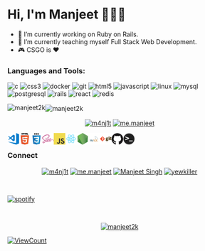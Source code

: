 # Hi, I'm Manjeet 👋:man_technologist:

- 🔭  I’m currently working on Ruby on Rails.
- 🌱  I’m currently teaching myself Full Stack Web Development.
- :video_game:  CSGO is :heart:

### Languages and Tools:

<p align="left">
  <img src="https://devicons.github.io/devicon/devicon.git/icons/c/c-original.svg" alt="c" width="40" height="40"/> 
  <img src="https://devicons.github.io/devicon/devicon.git/icons/css3/css3-original-wordmark.svg" alt="css3" width="40" height="40"/> 
  <img src="https://devicons.github.io/devicon/devicon.git/icons/docker/docker-original-wordmark.svg" alt="docker" width="40" height="40"/> 
  <img src="https://www.vectorlogo.zone/logos/git-scm/git-scm-icon.svg" alt="git" width="40" height="40"/> <img src="https://devicons.github.io/devicon/devicon.git/icons/html5/html5-original-wordmark.svg" alt="html5" width="40" height="40"/> 
  <img src="https://devicons.github.io/devicon/devicon.git/icons/javascript/javascript-original.svg" alt="javascript" width="40" height="40"/> 
  <img src="https://devicons.github.io/devicon/devicon.git/icons/linux/linux-original.svg" alt="linux" width="40" height="40"/> 
  <img src="https://devicons.github.io/devicon/devicon.git/icons/mysql/mysql-original-wordmark.svg" alt="mysql" width="40" height="40"/> 
  <img src="https://devicons.github.io/devicon/devicon.git/icons/postgresql/postgresql-original-wordmark.svg" alt="postgresql" width="40" height="40"/> 
  <img src="https://devicons.github.io/devicon/devicon.git/icons/rails/rails-original-wordmark.svg" alt="rails" width="40" height="40"/> 
  <img src="https://devicons.github.io/devicon/devicon.git/icons/react/react-original-wordmark.svg" alt="react" width="40" height="40"/> 
  <img src="https://devicons.github.io/devicon/devicon.git/icons/redis/redis-original-wordmark.svg" alt="redis" width="40" height="40"/>
</p>
  
<img align="left" src="https://github-readme-stats.vercel.app/api/top-langs/?username=manjeet2k&layout=compact&hide=html" alt="manjeet2k" />

<img align="center" src="https://github-readme-stats.vercel.app/api?username=manjeet2k&show_icons=true" alt="manjeet2k" />

<p align="center">
  <a href="https://fb.com/m4nj1t" target="blank"><img align="center" src="https://cdn.jsdelivr.net/npm/simple-icons@3.0.1/icons/facebook.svg" alt="m4nj1t" height="30" width="30" /></a>
  <a href="https://instagram.com/me.manjeet" target="blank"><img align="center" src="https://cdn.jsdelivr.net/npm/simple-icons@3.0.1/icons/instagram.svg" alt="me.manjeet" height="30" width="30" /></a>
</p>

<img align="left" alt="Visual Studio Code" width="26px" src="https://raw.githubusercontent.com/github/explore/80688e429a7d4ef2fca1e82350fe8e3517d3494d/topics/visual-studio-code/visual-studio-code.png" />
<img align="left" alt="HTML5" width="26px" src="https://raw.githubusercontent.com/github/explore/80688e429a7d4ef2fca1e82350fe8e3517d3494d/topics/html/html.png" />
<img align="left" alt="CSS3" width="26px" src="https://raw.githubusercontent.com/github/explore/80688e429a7d4ef2fca1e82350fe8e3517d3494d/topics/css/css.png" />
<img align="left" alt="Sass" width="26px" src="https://raw.githubusercontent.com/github/explore/80688e429a7d4ef2fca1e82350fe8e3517d3494d/topics/sass/sass.png" />
<img align="left" alt="JavaScript" width="26px" src="https://raw.githubusercontent.com/github/explore/80688e429a7d4ef2fca1e82350fe8e3517d3494d/topics/javascript/javascript.png" />
<img align="left" alt="React" width="26px" src="https://raw.githubusercontent.com/github/explore/80688e429a7d4ef2fca1e82350fe8e3517d3494d/topics/react/react.png" />
<img align="left" alt="Node.js" width="26px" src="https://raw.githubusercontent.com/github/explore/80688e429a7d4ef2fca1e82350fe8e3517d3494d/topics/nodejs/nodejs.png" />
<img align="left" alt="MySQL" width="26px" src="https://raw.githubusercontent.com/github/explore/80688e429a7d4ef2fca1e82350fe8e3517d3494d/topics/mysql/mysql.png" />
<img align="left" alt="Git" width="26px" src="https://raw.githubusercontent.com/github/explore/80688e429a7d4ef2fca1e82350fe8e3517d3494d/topics/git/git.png" />
<img align="left" alt="GitHub" width="26px" src="https://raw.githubusercontent.com/github/explore/78df643247d429f6cc873026c0622819ad797942/topics/github/github.png" />
<img align="left" alt="HTML5" width="26px" src="https://raw.githubusercontent.com/github/explore/80688e429a7d4ef2fca1e82350fe8e3517d3494d/topics/terminal/terminal.png" />

<br/>

### Connect

<p align="center">
  <a href="https://fb.com/m4nj1t" target="blank"><img align="center" src="https://cdn.jsdelivr.net/npm/simple-icons@3.0.1/icons/facebook.svg" alt="m4nj1t" height="30" width="30" /></a>
  <a href="https://instagram.com/me.manjeet" target="blank"><img align="center" src="https://cdn.jsdelivr.net/npm/simple-icons@3.0.1/icons/instagram.svg" alt="me.manjeet" height="30" width="30" /></a>
  <a href="https://www.linkedin.com/in/manjeet-singh-4967931a4/" target="blank"><img align="center" src="https://cdn.jsdelivr.net/npm/simple-icons@3.0.1/icons/linkedin.svg" alt="Manjeet Singh" height="30" width="30" /></a>
  <a href="https://steamcommunity.com/id/yewkiller/" target="blank"><img align="center" src="https://cdn.jsdelivr.net/npm/simple-icons@3.0.1/icons/steam.svg" alt="yewkiller" height="30" width="30" /></a>
</p>

<br/>
<p>
  <a target="_blank" href="https://spotify-github-profile.vercel.app/api/view?uid=21kjrorsk352ibi23pbhjcbaa&redirect=true)"><img alt="spotify" width="235px" src="https://spotify-github-profile.vercel.app/api/view?uid=21kjrorsk352ibi23pbhjcbaa&cover_image=false" />
</p>


<br/>

<p align="center"> <img src="https://komarev.com/ghpvc/?username=manjeet2k" alt="manjeet2k" /> </p>
<!--  ![visitors](https://visitor-badge.glitch.me/badge?page_id=manjeet2k/manjeet2k) -->

![ViewCount](https://views.whatilearened.today/views/github/manjeet2k/views.svg)
